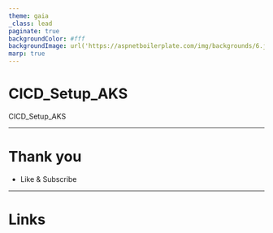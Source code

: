 ```yaml
---
theme: gaia
_class: lead
paginate: true
backgroundColor: #fff
backgroundImage: url('https://aspnetboilerplate.com/img/backgrounds/6.jpg')
marp: true
---
```


# CICD_Setup_AKS

CICD_Setup_AKS

---

# Thank you

- Like & Subscribe

---

# Links
